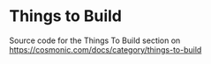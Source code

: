 # Things to Build
Source code for the Things To Build section on https://cosmonic.com/docs/category/things-to-build
